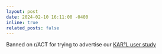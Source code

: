 ```yaml
---
layout: post
date: 2024-02-10 16:11:00 -0400
inline: true
related_posts: false
---
```


Banned on r/ACT for trying to advertise our [KAR³L user study](https://nbalepur.github.io/assets/html/KARL.html)
